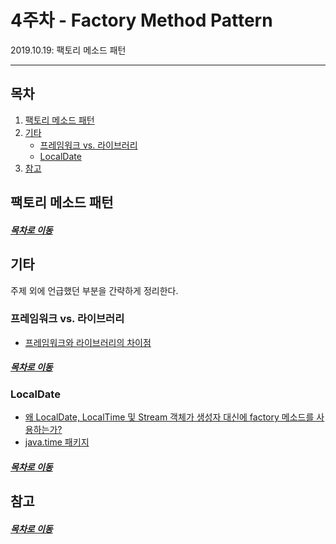 4주차 - Factory Method Pattern
=======
2019.10.19: 팩토리 메소드 패턴  
- - - -
## 목차
1. [팩토리 메소드 패턴](#팩토리-메소드-패턴)
2. [기타](#기타)
	* [프레임워크 vs. 라이브러리](#프레임워크-vs.-라이브러리)
	* [LocalDate](#LocalDate)
3. [참고](#참고)
	
## 팩토리 메소드 패턴


##### [목차로 이동](#목차)

## 기타
주제 외에 언급했던 부분을 간략하게 정리한다.

### 프레임워크 vs. 라이브러리
* [프레임워크와 라이브러리의 차이점](https://webclub.tistory.com/458)

##### [목차로 이동](#목차)

### LocalDate
* [왜 LocalDate, LocalTime 및 Stream 객체가 생성자 대신에 factory 메소드를 사용하는가?](https://codeday.me/ko/qa/20190610/760909.html)
* [java.time 패키지](https://programmers.co.kr/learn/courses/9/lessons/265)

##### [목차로 이동](#목차)

## 참고


##### [목차로 이동](#목차)